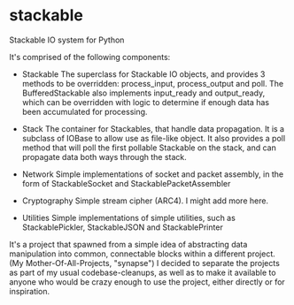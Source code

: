 stackable
=========

Stackable IO system for Python

It's comprised of the following components:

* Stackable
The superclass for Stackable IO objects, and provides 3 methods to be overridden: process_input, process_output and poll.
The BufferedStackable also implements input_ready and output_ready, which can be overridden with logic to determine if enough data has been accumulated for processing.

* Stack
The container for Stackables, that handle data propagation. It is a subclass of IOBase to allow use as file-like object.
It also provides a poll method that will poll the first pollable Stackable on the stack, and can propagate data both ways through the stack.

* Network
Simple implementations of socket and packet assembly, in the form of StackableSocket and StackablePacketAssembler

* Cryptography
Simple stream cipher (ARC4). I might add more here.

* Utilities
Simple implementations of simple utilities, such as StackablePickler, StackableJSON and StackablePrinter

It's a project that spawned from a simple idea of abstracting data manipulation into common, connectable blocks within a different project. (My Mother-Of-All-Projects, "synapse")
I decided to separate the projects as part of my usual codebase-cleanups, as well as to make it available to anyone who would be crazy enough to use the project, either directly or for inspiration.

